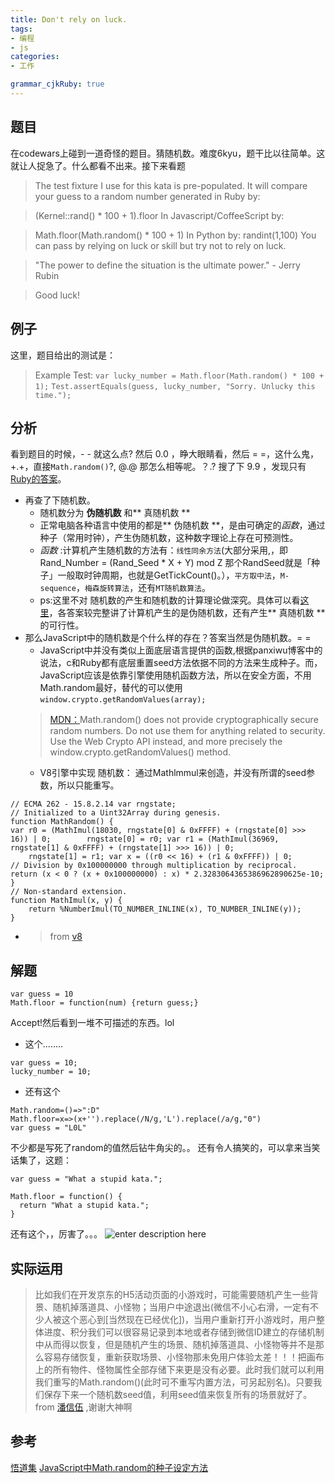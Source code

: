 ```yaml
---
title: Don't rely on luck.
tags: 
- 编程
- js
categories: 
- 工作

grammar_cjkRuby: true
---
```

## 题目

在codewars上碰到一道奇怪的题目。猜随机数。难度6kyu，题干比以往简单。这就让人捉急了。什么都看不出来。接下来看题
<!--more-->
> The test fixture I use for this kata is pre-populated.
> It will compare your guess to a random number generated in Ruby by:

> (Kernel::rand() * 100 + 1).floor
> In Javascript/CoffeeScript by:

> Math.floor(Math.random() * 100 + 1)
> In Python by:
> randint(1,100)
> You can pass by relying on luck or skill but try not to rely on luck.

> "The power to define the situation is the ultimate power." - Jerry Rubin

> Good luck!

## 例子
这里，题目给出的测试是：
> Example Test:
> `var lucky_number = Math.floor(Math.random() * 100 + 1);`
> `Test.assertEquals(guess, lucky_number, "Sorry. Unlucky this time.");`

## 分析
看到题目的时候，- - 就这么点? 然后 0.0 ，睁大眼睛看，然后 = =，这什么鬼，+.+，直接`Math.random()`?,  @.@ 那怎么相等呢。？.?
搜了下 9.9 ，发现只有[Ruby的答案][1]。

* 再查了下随机数。
	* 随机数分为 **伪随机数** 和** 真随机数 **
	* 正常电脑各种语言中使用的都是** 伪随机数 **，是由可确定的*函数*，通过种子（常用时钟），产生伪随机数，这种数字理论上存在可预测性。
	* *函数* :计算机产生随机数的方法有：`线性同余方法`(大部分采用,，即 Rand_Number = (Rand_Seed * X + Y) mod Z 那个RandSeed就是「种子」一般取时钟周期，也就是GetTickCount()。），`平方取中法`，`M-sequence`，`梅森旋转算法`，还有`MT随机数算法`。
	* ps:这里不对 随机数的产生和随机数的计算理论做深究。具体可以看[这里][2]，各答案较完整讲了计算机产生的是伪随机数，还有产生** 真随机数 ** 的可行性。
* 那么JavaScript中的随机数是个什么样的存在？答案当然是伪随机数。= =
	* JavaScript中并没有类似上面底层语言提供的函数,根据panxiwu博客中的说法，c和Ruby都有底层重置seed方法依据不同的方法来生成种子。而，JavaScript应该是依靠引擎使用随机函数方法，所以在安全方面，不用Math.random最好，替代的可以使用`window.crypto.getRandomValues(array);`
	> [MDN：][3]Math.random() does not provide cryptographically secure random numbers. Do not use them for anything related to security. Use the Web Crypto API instead, and more precisely the window.crypto.getRandomValues() method.
	* V8引擎中实现 随机数：
	通过Mathlmmul来创造，并没有所谓的seed参数，所以只能重写。

``` javascript?linenums
// ECMA 262 - 15.8.2.14 var rngstate; 
// Initialized to a Uint32Array during genesis.
function MathRandom() { 
var r0 = (MathImul(18030, rngstate[0] & 0xFFFF) + (rngstate[0] >>> 16)) | 0;        rngstate[0] = r0; var r1 = (MathImul(36969, rngstate[1] & 0xFFFF) + (rngstate[1] >>> 16)) | 0; 
    rngstate[1] = r1; var x = ((r0 << 16) + (r1 & 0xFFFF)) | 0;
// Division by 0x100000000 through multiplication by reciprocal. 
return (x < 0 ? (x + 0x100000000) : x) * 2.3283064365386962890625e-10; }
// Non-standard extension.
function MathImul(x, y) { 
    return %NumberImul(TO_NUMBER_INLINE(x), TO_NUMBER_INLINE(y)); 
}
```
* >from [v8][4]   
## 解题

``` javascript?linenums
var guess = 10
Math.floor = function(num) {return guess;}
```
Accept!然后看到一堆不可描述的东西。lol
* 这个........
``` javascript?linenums
var guess = 10;
lucky_number = 10;
```
* 还有这个

``` javascript?linenums
Math.random=()=>":D"
Math.floor=x=>(x+'').replace(/N/g,'L').replace(/a/g,"0")
var guess = "L0L"
```
不少都是写死了random的值然后钻牛角尖的。。
还有令人搞笑的，可以拿来当笑话集了，这题：

``` javascript?linenums
var guess = "What a stupid kata.";

Math.floor = function() {
  return "What a stupid kata.";
}
```
还有这个，，厉害了。。。
![enter description here][5]
## 实际运用
> 比如我们在开发京东的H5活动页面的小游戏时，可能需要随机产生一些背景、随机掉落道具、小怪物；当用户中途退出(微信不小心右滑，一定有不少人被这个恶心到[当然现在已经优化])，当用户重新打开小游戏时，用户整体进度、积分我们可以很容易记录到本地或者存储到微信ID建立的存储机制中从而得以恢复，但是随机产生的场景、随机掉落道具、小怪物等并不是那么容易存储恢复，重新获取场景、小怪物那未免用户体验太差！！！把画布上的所有物件、怪物属性全部存储下来更是没有必要。此时我们就可以利用我们重写的Math.random()(此时可不重写内置方法，可另起别名)。只要我们保存下来一个随机数seed值，利用seed值来恢复所有的场景就好了。
> from [潘信伍][6] ,谢谢大神啊

## 参考
[悟道集][7]
[JavaScript中Math.random的种子设定方法][8]


  [1]: http://tao.logdown.com/posts/207117-codewarsdont-rely-on-luck
  [2]: https://www.zhihu.com/question/20423025
  [3]: https://developer.mozilla.org/en-US/docs/Web/JavaScript/Reference/Global_Objects/Math/random
  [4]: https://github.com/v8/v8/blob/dae6dfe08ba9810abbe7eee81f7c58e999ae8525/src/math.js#L144
  [5]: https://ooo.0o0.ooo/2017/03/30/58dd0d4db4e85.jpg "图像 14"
  [6]: http://blog.panxinwu.com/
  [7]: http://tao.logdown.com/posts/207117-codewarsdont-rely-on-luck
  [8]: http://blog.panxinwu.com/2016/03/27/JavaScript%E4%B8%ADMathdotrandom%E7%9A%84%E7%A7%8D%E5%AD%90%E8%AE%BE%E5%AE%9A%E6%96%B9%E6%B3%95/